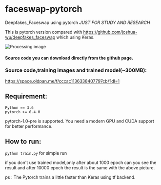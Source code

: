 # faceswap-pytorch
Deepfakes_Faceswap using pytorch   *JUST FOR STUDY AND RESEARCH*

This is pytorch version compared with https://github.com/joshua-wu/deepfakes_faceswap which using Keras.

![Processing image](https://github.com/Oldpan/faceswap-pytorch/blob/master/Screenshot%20from%202018-04-16%2015-36-47.png)


#### Source code you can download directly from the github page.
### Source code,training images and trained model(~300MB):
https://space.oldpan.me/f/cccac1136338407797cb/?dl=1


## Requirement:
```
Python == 3.6
pytorch >= 0.4.0
```
pytorch-1.0-pre is supported.
 You need a modern GPU and CUDA support for better performance.

## How to run:
`python train.py` for simple run

if you don't use trained model,only after about 1000 epoch can you see the result and after 10000 epoch the result is the same with the above picture.

ps : The Pytorch trains a little faster than Keras using tf backend.
